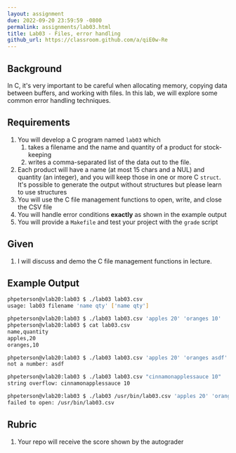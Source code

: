 ```yaml
---
layout: assignment
due: 2022-09-20 23:59:59 -0800
permalink: assignments/lab03.html
title: Lab03 - Files, error handling
github_url: https://classroom.github.com/a/qiE0w-Re
---
```


## Background

In C, it's very important to be careful when allocating memory, copying data between buffers, and working with files. In this lab, we will explore some common error handling techniques.

## Requirements

1. You will develop a C program named `lab03` which 
    1. takes a filename and the name and quantity of a product for stock-keeping
    1. writes a comma-separated list of the data out to the file.
1. Each product will have a name (at most 15 chars and a NUL) and quantity (an integer), and you will keep those in one or more C `struct`. It's possible to generate the output without structures but please learn to use structures
1. You will use the C file management functions to open, write, and close the CSV file
1. You will handle error conditions **exactly** as shown in the example output
1. You will provide a `Makefile` and test your project with the `grade` script

## Given

1. I will discuss and demo the C file management functions in lecture.

## Example Output
```sh
phpeterson@vlab20:lab03 $ ./lab03 lab03.csv
usage: lab03 filename 'name qty' ['name qty']

phpeterson@vlab20:lab03 $ ./lab03 lab03.csv 'apples 20' 'oranges 10'
phpeterson@vlab20:lab03 $ cat lab03.csv
name,quantity
apples,20
oranges,10

phpeterson@vlab20:lab03 $ ./lab03 lab03.csv 'apples 20' 'oranges asdf'
not a number: asdf

phpeterson@vlab20:lab03 $ ./lab03 lab03.csv "cinnamonapplessauce 10"
string overflow: cinnamonapplessauce 10

phpeterson@vlab20:lab03 $ ./lab03 /usr/bin/lab03.csv 'apples 20' 'oranges 10'
failed to open: /usr/bin/lab03.csv
```

## Rubric
1. Your repo will receive the score shown by the autograder
